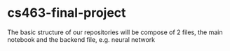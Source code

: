 # cs463-final-project
The basic structure of our repositories will be compose of 2 files, the main notebook and the backend file, e.g. neural network